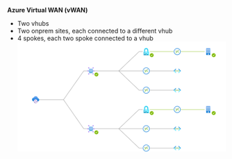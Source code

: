 **Azure Virtual WAN (vWAN)**
- Two vhubs
- Two onprem sites, each connected to a different vhub
- 4 spokes, each two spoke connected to a vhub
![Topology.svg](/vwan-simple/Topology.svg)
